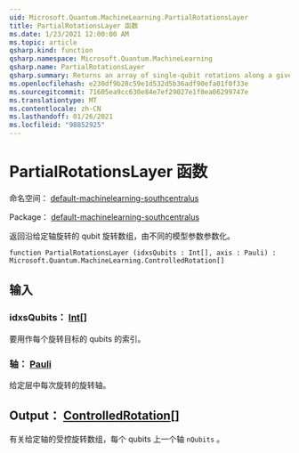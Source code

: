 ```yaml
---
uid: Microsoft.Quantum.MachineLearning.PartialRotationsLayer
title: PartialRotationsLayer 函数
ms.date: 1/23/2021 12:00:00 AM
ms.topic: article
qsharp.kind: function
qsharp.namespace: Microsoft.Quantum.MachineLearning
qsharp.name: PartialRotationsLayer
qsharp.summary: Returns an array of single-qubit rotations along a given axis, parameterized by distinct model parameters.
ms.openlocfilehash: e230df9b28c59e1d532d5b36adf90efa01f0f33e
ms.sourcegitcommit: 71605ea9cc630e84e7ef29027e1f0ea06299747e
ms.translationtype: MT
ms.contentlocale: zh-CN
ms.lasthandoff: 01/26/2021
ms.locfileid: "98852925"
---
```

# <a name="partialrotationslayer-function"></a>PartialRotationsLayer 函数

命名空间： [default-machinelearning-southcentralus](xref:Microsoft.Quantum.MachineLearning)

Package： [default-machinelearning-southcentralus](https://nuget.org/packages/Microsoft.Quantum.MachineLearning)


返回沿给定轴旋转的 qubit 旋转数组，由不同的模型参数参数化。

```qsharp
function PartialRotationsLayer (idxsQubits : Int[], axis : Pauli) : Microsoft.Quantum.MachineLearning.ControlledRotation[]
```


## <a name="input"></a>输入

### <a name="idxsqubits--int"></a>idxsQubits： [Int](xref:microsoft.quantum.lang-ref.int)[]

要用作每个旋转目标的 qubits 的索引。


### <a name="axis--pauli"></a>轴： [Pauli](xref:microsoft.quantum.lang-ref.pauli)

给定层中每次旋转的旋转轴。



## <a name="output--controlledrotation"></a>Output： [ControlledRotation](xref:Microsoft.Quantum.MachineLearning.ControlledRotation)[]

有关给定轴的受控旋转数组，每个 qubits 上一个轴 `nQubits` 。